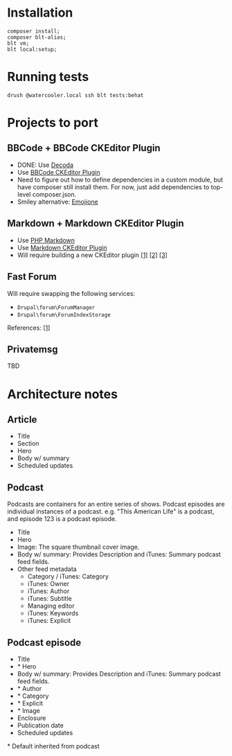# Installation

```
composer install;
composer blt-alias;
blt vm;
blt local:setup;
```

# Running tests

`drush @watercooler.local ssh blt tests:behat`

# Projects to port


## BBCode + BBCode CKEditor Plugin

- DONE: Use [Decoda](https://packagist.org/packages/mjohnson/decoda)
- Use [BBCode CKEditor Plugin](http://ckeditor.com/addon/bbcode)
- Need to figure out how to define dependencies in a custom module, but have composer still install them. For now, just add dependencies to top-level composer.json.
- Smiley alternative: [Emojione](https://packagist.org/packages/emojione/emojione)


## Markdown + Markdown CKEditor Plugin

- Use [PHP Markdown](https://github.com/michelf/php-markdown)
- Use [Markdown CKEditor Plugin](http://ckeditor.com/addon/markdown)
- Will require building a new CKEditor plugin [[1]](http://drupal.stackexchange.com/questions/139075/implementing-ckeditors-plugin) [[2]](https://www.drupal.org/developing/api/8/ckeditor) [[3]](http://activelamp.com/blog/drupal/drupal8-ckeditor-plugin/)


## Fast Forum

Will require swapping the following services: 

- `Drupal\forum\ForumManager`
- `Drupal\forum\ForumIndexStorage`

References: [[1]](https://www.drupal.org/node/2026959)


## Privatemsg

TBD


# Architecture notes

## Article

- Title
- Section
- Hero
- Body w/ summary
- Scheduled updates

## Podcast

Podcasts are containers for an entire series of shows. Podcast episodes are individual instances of a podcast. e.g. "This American Life" is a podcast, and episode 123 is a podcast episode.

- Title
- Hero
- Image: The square thumbnail cover image.
- Body w/ summary: Provides Description and iTunes: Summary podcast feed fields.
- Other feed metadata
  - Category / iTunes: Category
  - iTunes: Owner
  - iTunes: Author
  - iTunes: Subtitle
  - Managing editor
  - iTunes: Keywords
  - iTunes: Explicit

## Podcast episode

- Title
- \* Hero
- Body w/ summary: Provides Description and iTunes: Summary podcast feed fields.
- \* Author
- \* Category
- \* Explicit
- \* Image
- Enclosure
- Publication date
- Scheduled updates

\* Default inherited from podcast
